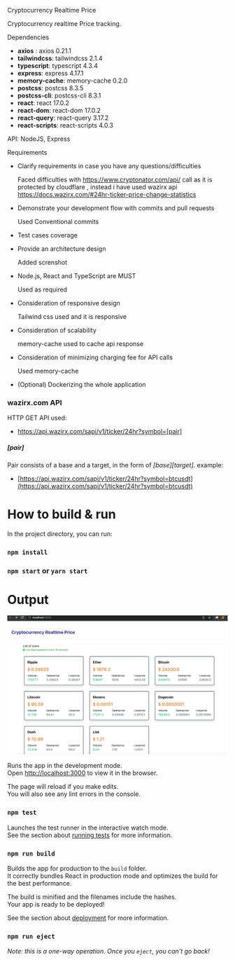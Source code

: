 Cryptocurrency Realtime Price

Cryptocurrency realtime Price tracking.

Dependencies

- **axios** : axios 0.21.1
- **tailwindcss**: tailwindcss 2.1.4
- **typescript**: typescript 4.3.4
- **express**: express 4.17.1
- **memory-cache**: memory-cache 0.2.0
- **postcss**: postcss 8.3.5
- **postcss-cli**: postcss-cli 8.3.1
- **react**: react 17.0.2
- **react-dom**: react-dom 17.0.2
- **react-query**: react-query 3.17.2
- **react-scripts**: react-scripts 4.0.3

API:
NodeJS, Express

Requirements

- Clarify requirements in case you have any questions/difficulties

  Faced difficulties with https://www.cryptonator.com/api/ call as it is protected by cloudflare , instead i have used wazirx api https://docs.wazirx.com/#24hr-ticker-price-change-statistics

- Demonstrate your development flow with commits and pull requests

  Used Conventional commits

- Test cases coverage
- Provide an architecture design

  Added screnshot

- Node.js, React and TypeScript are MUST

  Used as required

- Consideration of responsive design

  Tailwind css used and it is responsive

- Consideration of scalability

  memory-cache used to cache api response

- Consideration of minimizing charging fee for API calls

  Used memory-cache

- (Optional) Dockerizing the whole application

### wazirx.com API

HTTP GET API used:

- https://api.wazirx.com/sapi/v1/ticker/24hr?symbol=[pair]

##### [pair]

Pair consists of a base and a target, in the form of _[base][target]_. example:

- [https://api.wazirx.com/sapi/v1/ticker/24hr?symbol=btcusdt](https://api.wazirx.com/sapi/v1/ticker/24hr?symbol=btcusdt)

# How to build & run

In the project directory, you can run:

### `npm install`

### `npm start` or `yarn start`

# Output

![alt text](https://github.com/sthitajena/Cryptocurrency_Realtime_Price/blob/main/screenshot/app.png)

Runs the app in the development mode.\
Open [http://localhost:3000](http://localhost:3000) to view it in the browser.

The page will reload if you make edits.\
You will also see any lint errors in the console.

### `npm test`

Launches the test runner in the interactive watch mode.\
See the section about [running tests](https://facebook.github.io/create-react-app/docs/running-tests) for more information.

### `npm run build`

Builds the app for production to the `build` folder.\
It correctly bundles React in production mode and optimizes the build for the best performance.

The build is minified and the filenames include the hashes.\
Your app is ready to be deployed!

See the section about [deployment](https://facebook.github.io/create-react-app/docs/deployment) for more information.

### `npm run eject`

_Note: this is a one-way operation. Once you `eject`, you can’t go back!_
